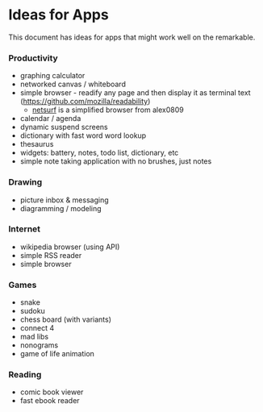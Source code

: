 # Ideas for Apps

This document has ideas for apps that might work well on the remarkable. 

### Productivity

* graphing calculator
* networked canvas / whiteboard
* simple browser - readify any page and then display it as terminal text (https://github.com/mozilla/readability)
  * [netsurf](https://github.com/alex0809/netsurf-reMarkable) is a simplified browser from alex0809
* calendar / agenda
* dynamic suspend screens
* dictionary with fast word word lookup
* thesaurus
* widgets: battery, notes, todo list, dictionary, etc
* simple note taking application with no brushes, just notes

### Drawing

* picture inbox & messaging
* diagramming / modeling

### Internet

* wikipedia browser (using API)
* simple RSS reader
* simple browser


### Games

* snake
* sudoku
* chess board (with variants)
* connect 4
* mad libs
* nonograms
* game of life animation

### Reading

* comic book viewer
* fast ebook reader
